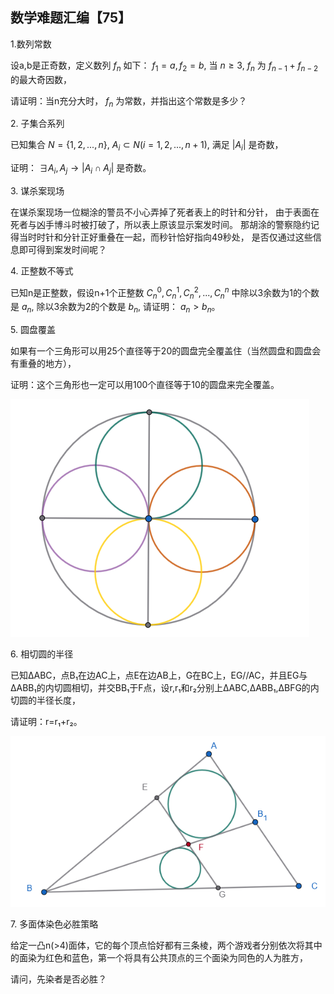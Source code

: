 ## 数学难题汇编【75】

1.数列常数

设a,b是正奇数，定义数列 $f_n$ 如下： $f_1=a,f_2=b,$ 当 $n\ge3,$ $f_n$ 为 $f_{n-1}+f_{n-2}$ 的最大奇因数，

请证明：当n充分大时， $f_n$ 为常数，并指出这个常数是多少？

2. 子集合系列

已知集合 $N=\{1,2,...,n\},$ $A_i\subset N(i=1,2,...,n+1),$ 满足 $|A_i|$ 是奇数，

证明： $\exists A_i,A_j\to |A_i\cap A_j|$ 是奇数。

3. 谋杀案现场

在谋杀案现场一位糊涂的警员不小心弄掉了死者表上的时针和分针，
由于表面在死者与凶手博斗时被打破了，所以表上原该显示案发时间。
那胡涂的警察隐约记得当时时针和分针正好重叠在一起，而秒针恰好指向49秒处，
是否仅通过这些信息即可得到案发时间呢？

4. 正整数不等式

已知n是正整数，假设n+1个正整数 $C_n^0,C_n^1,C_n^2,...,C_n^n$ 中除以3余数为1的个数是 $a_n,$ 
除以3余数为2的个数是 $b_n,$ 请证明： $a_n\gt b_n。$

5. 圆盘覆盖

如果有一个三角形可以用25个直径等于20的圆盘完全覆盖住（当然圆盘和圆盘会有重叠的地方），

证明：这个三角形也一定可以用100个直径等于10的圆盘来完全覆盖。

![图](/pics/p109-5.png)

6. 相切圆的半径

已知ΔABC，点B₁在边AC上，点E在边AB上，G在BC上，EG//AC，并且EG与ΔABB₁的内切圆相切，并交BB₁于F点，设r,r₁和r₂分别上ΔABC,ΔABB₁,ΔBFG的内切圆的半径长度，

请证明：r=r₁+r₂。

![图](/pics/p109-6.png)

7. 多面体染色必胜策略

给定一凸n(>4)面体，它的每个顶点恰好都有三条棱，两个游戏者分别依次将其中的面染为红色和蓝色，第一个将具有公共顶点的三个面染为同色的人为胜方，

请问，先染者是否必胜？
